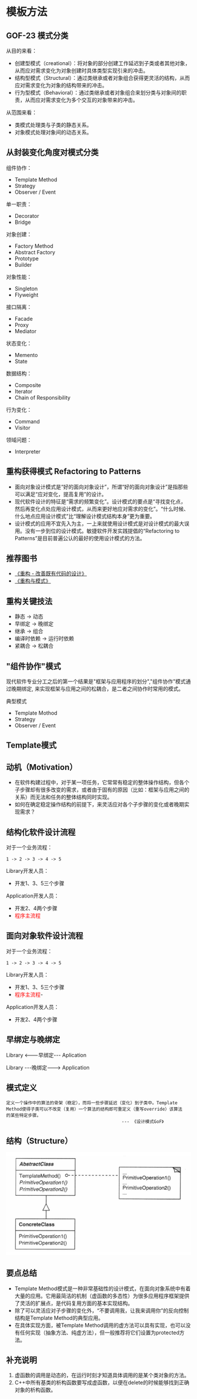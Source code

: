 # 模板方法

## GOF-23 模式分类

从目的来看：
- 创建型模式（creational）：将对象的部分创建工作延迟到子类或者其他对象，从而应对需求变化为对象创建时具体类型实现引来的冲击。
- 结构型模式（Structural）：通过类继承或者对象组合获得更灵活的结构，从而应对需求变化为对象的结构带来的冲击。
- 行为型模式（Behavioral）：通过类继承或者对象组合来划分类与对象间的职责，从而应对需求变化为多个交互的对象带来的冲击。

从范围来看：
- 类模式处理类与子类的静态关系。
- 对象模式处理对象间的动态关系。


## 从封装变化角度对模式分类

组件协作：
- Template Method
- Strategy
- Observer / Event

单一职责：
- Decorator
- Bridge

对象创建：
- Factory Method
- Abstract Factory
- Prototype
- Builder

对象性能：
- Singleton
- Flyweight

接口隔离：
- Facade
- Proxy
- Mediator

状态变化：
- Memento
- State

数据结构：
- Composite
- Iterator
- Chain of Responsibility

行为变化：
- Command
- Visitor

领域问题：
- Interpreter


## 重构获得模式 Refactoring to Patterns

- 面向对象设计模式是“好的面向对象设计”，所谓“好的面向对象设计”是指那些可以满足“应对变化，提高复用”的设计。
- 现代软件设计的特征是“需求的频繁变化”。设计模式的要点是“寻找变化点，然后再变化点处应用设计模式，从而来更好地应对需求的变化”。“什么时候、什么地点应用设计模式”比“理解设计模式结构本身”更为重要。
- 设计模式的应用不宜先入为主，一上来就使用设计模式是对设计模式的最大误用。没有一步到位的设计模式。敏捷软件开发实践提倡的“Refactoring to Patterns”是目前普遍公认的最好的使用设计模式的方法。


## 推荐图书

- [《重构 - 改善既有代码的设计》](https://item.jd.com/11728740.html)
- [《重构与模式》](https://book.douban.com/subject/1917706/)


## 重构关键技法

- 静态 -> 动态
- 早绑定 -> 晚绑定
- 继承 -> 组合
- 编译时依赖 -> 运行时依赖
- 紧耦合 -> 松耦合


## "组件协作"模式

现代软件专业分工之后的第一个结果是"框架与应用程序的划分","组件协作"模式通过晚期绑定, 来实现框架与应用之间的松耦合，是二者之间协作时常用的模式。

典型模式
- Template Mothod
- Strategy
- Observer / Event


## Template模式

## 动机（Motivation）

- 在软件构建过程中，对于某一项任务，它常常有稳定的整体操作结构，但各个子步骤却有很多改变的需求，或者由于固有的原因（比如：框架与应用之间的关系）而无法和任务的整体结构同时实现。
- 如何在确定稳定操作结构的前提下，来灵活应对各个子步骤的变化或者晚期实现需求？


## 结构化软件设计流程

对于一个业务流程：
```
1 -> 2 -> 3 -> 4 -> 5
```

Library开发人员：
- 开发1、3、5三个步骤

Application开发人员：
- 开发2、4两个步骤
- <font color="red">程序主流程</font>


## 面向对象软件设计流程

对于一个业务流程：
```
1 -> 2 -> 3 -> 4 -> 5
```

Library开发人员：
- 开发1、3、5三个步骤
- <font color="red">程序主流程</font>- 

Application开发人员：
- 开发2、4两个步骤


## 早绑定与晚绑定

Library <---早绑定--- Aplication

Library ---晚绑定---> Application


## 模式定义

```
定义一个操作中的算法的骨架（稳定），而将一些步骤延迟（变化）到子类中。Template
Method使得子类可以不改变（复用）一个算法的结构即可重定义（重写override）该算法
的某些特定步骤。
                                            --- 《设计模式GoF》
```


## 结构（Structure）

[![模板方法](images/cppnote_class_dp_template_method.png)](images/cppnote_class_dp_template_method.png)


## 要点总结

- Template Method模式是一种非常基础性的设计模式，在面向对象系统中有着大量的应用。它用最简洁的机制（虚函数的多态性）为很多应用程序框架提供了灵活的扩展点，是代码复用方面的基本实现结构。
- 除了可以灵活应对子步骤的变化外，“不要调用我，让我来调用你”的反向控制结构是Template Method的典型应用。
- 在具体实现方面，被Template Method调用的虚方法可以具有实现，也可以没有任何实现（抽象方法、纯虚方法），但一般推荐将它们设置为protected方法。


## 补充说明

1. 虚函数的调用是动态的，在运行时刻才知道具体调用的是某个类对象的方法。
2. C++中所有基类的析构函数要写成虚函数，以便在delete的时候能够找到正确对象的析构函数。


